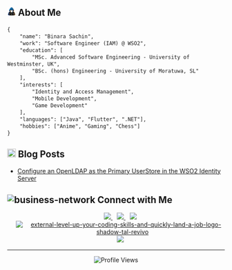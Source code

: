 <!-- About Me -->
<h2>
    <img src="assets/icons/about-me.gif" width="20">
    <b> About Me </b>
</h2>

```
{
    "name": "Binara Sachin",
    "work": "Software Engineer (IAM) @ WSO2",
    "education": [
        "MSc. Advanced Software Engineering - University of Westminster, UK",
        "BSc. (hons) Engineering - University of Moratuwa, SL"
    ],
    "interests": [
        "Identity and Access Management",
        "Mobile Development",
        "Game Development"
    ],
    "languages": ["Java", "Flutter", ".NET"],
    "hobbies": ["Anime", "Gaming", "Chess"]
}
```

 <!-- Blog posts -->
<h2>
    <img width="20" height="20" src="https://img.icons8.com/cotton/40/note--v2.png"/> 
    <b> Blog Posts </b>
</h2>

<!-- BLOG-POST-LIST:START -->
- [Configure an OpenLDAP as the Primary UserStore in the WSO2 Identity Server](https://medium.com/@binara.sachin/configure-an-openldap-as-the-primary-userstore-in-the-wso2-identity-server-6ed75b9b13d?source=rss-4b8aee6079f3------2)
<!-- BLOG-POST-LIST:END -->

<!-- Connect With Me -->
<h2>
    <img width="20" height="20" src="https://img.icons8.com/cotton/40/business-network.png" alt="business-network"/>
    <b> Connect with Me </b>
</h2>

<div align="center" style="margin-left: 10px;">
    <a style="margin-left: 10px;" target="_blank" href="https://www.linkedin.com/in/binara-sachin/">
        <img src="https://img.icons8.com/doodle/40/000000/linkedin--v2.png">
    </a>
    <a style="margin-left: 10px;" target="_blank" href="https://github.com/Binara-Sachin">
        <img src="https://img.icons8.com/doodle/40/000000/github--v1.png">
    </a>
    <a style="margin-left: 10px;" target="_blank" href="https://stackoverflow.com/users/10943050/binara-sachin">
        <img src="https://img.icons8.com/external-tal-revivo-color-tal-revivo/40/000000/external-stack-overflow-is-a-question-and-answer-site-for-professional-logo-color-tal-revivo.png">
    </a>
    <a style="margin-left: 10px;" target="_blank" href="https://leetcode.com/binara_sachin/">
        <img src="https://img.icons8.com/external-tal-revivo-shadow-tal-revivo/40/external-level-up-your-coding-skills-and-quickly-land-a-job-logo-shadow-tal-revivo.png" alt="external-level-up-your-coding-skills-and-quickly-land-a-job-logo-shadow-tal-revivo"/>
    </a>
    <a style="margin-left: 10px;" target="_blank" href="https://www.instagram.com/binara_sachin/">
        <img src="https://img.icons8.com/doodle/40/000000/instagram-new--v2.png">
    </a>
</div>

---
<p align="center"> 
    <img src="https://komarev.com/ghpvc/?username=Binara-Sachin&label=Profile%20views&color=0e75b6&style=flat" alt="Profile Views"/>
</p>
